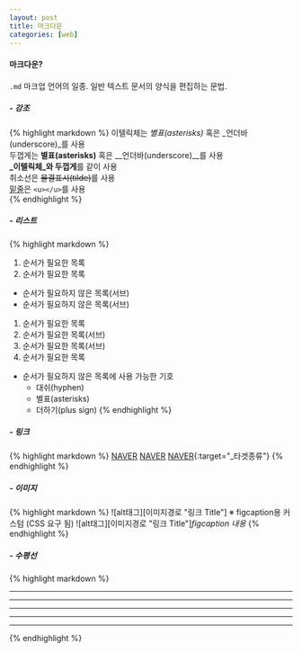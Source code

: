 ```yaml
---
layout: post
title: 마크다운
categories: [web]
---
```


#### 마크다운?

`.md` 마크업 언어의 일종. 일반 텍스트 문서의 양식을 편집하는 문법.

##### - 강조

{% highlight markdown %}
이텔릭체는 *별표(asterisks)* 혹은 _언더바(underscore)_를 사용  
두껍게는 **별표(asterisks)** 혹은 __언더바(underscore)__를 사용  
**_이텔릭체_와 두껍게**를 같이 사용  
취소선은 ~~물결표시(tilde)~~를 사용  
<u>밑줄</u>은 `<u></u>`를 사용  
{% endhighlight %}



##### - 리스트
{% highlight markdown %}
1. 순서가 필요한 목록
1. 순서가 필요한 목록
  - 순서가 필요하지 않은 목록(서브) 
  - 순서가 필요하지 않은 목록(서브) 
1. 순서가 필요한 목록
  1. 순서가 필요한 목록(서브)
  1. 순서가 필요한 목록(서브)
1. 순서가 필요한 목록

- 순서가 필요하지 않은 목록에 사용 가능한 기호
  - 대쉬(hyphen)
  * 별표(asterisks)
  + 더하기(plus sign)
{% endhighlight %}


##### - 링크
{% highlight markdown %}
[NAVER](https://naver.com)
[NAVER](https://naver.com "Title Attritube")
[NAVER](https://naver.com "Title Attritube"){:target="_타겟종류"}
{% endhighlight %}

##### - 이미지
{% highlight markdown %}
![alt태그][이미지경로 "링크 Title"]
※ figcaption용 커스텀 (CSS 요구 됨)
![alt태그][이미지경로 "링크 Title"]*figcaption 내용*
{% endhighlight %}

##### - 수평선
{% highlight markdown %}
* * *
***
*****
- - -
---------------------------------------
{% endhighlight %}


